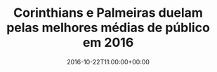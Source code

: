 ---
layout: post
title: "Corinthians e Palmeiras duelam pelas melhores médias de público em 2016"
date: 2016-10-22T11:00:00+00:00
external_link: "http://globoesporte.globo.com/numerologos/noticia/2016/10/corinthians-e-palmeiras-duelam-pelas-melhores-medias-de-publico-em-2016.html"
categories: news globo.com
---